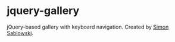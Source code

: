 jquery-gallery
========

jQuery-based gallery with keyboard navigation. Created by [Simon Sablowski](http://www.simsab.net).
